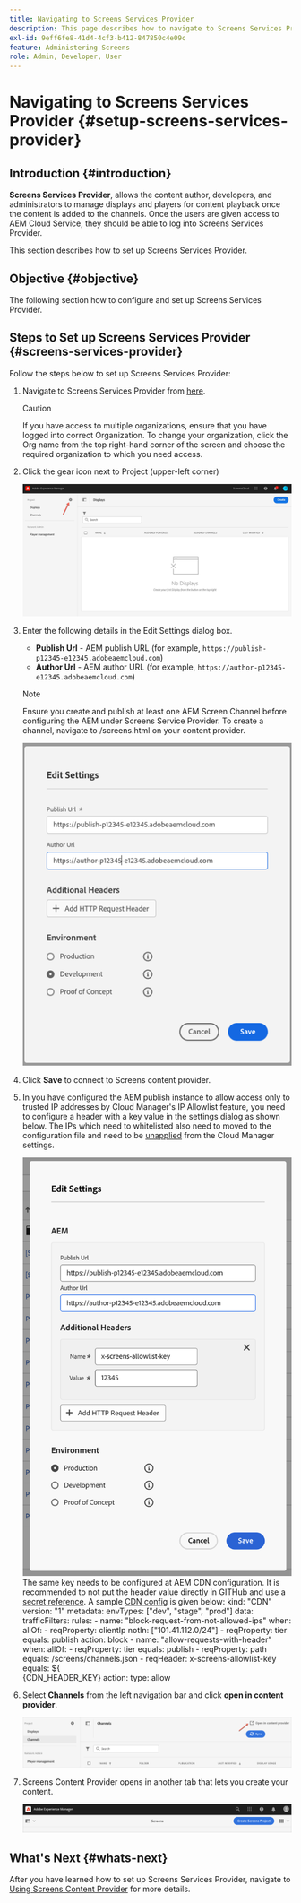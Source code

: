 ```yaml
---
title: Navigating to Screens Services Provider
description: This page describes how to navigate to Screens Services Provider.
exl-id: 9eff6fe8-41d4-4cf3-b412-847850c4e09c
feature: Administering Screens
role: Admin, Developer, User
---
```

# Navigating to Screens Services Provider {#setup-screens-services-provider}

## Introduction {#introduction}

**Screens Services Provider**, allows the content author, developers, and administrators to manage displays and players for content playback once the content is added to the channels. Once the users are given access to AEM Cloud Service, they should be able to log into Screens Services Provider.

This section describes how to set up Screens Services Provider.


## Objective {#objective}

The following section how to configure and set up Screens Services Provider.

## Steps to Set up Screens Services Provider {#screens-services-provider}

Follow the steps below to set up Screens Services Provider:

1. Navigate to Screens Services Provider from [here](https://experience.adobe.com/screens).

   >[!CAUTION]
   >If you have access to multiple organizations, ensure that you have logged into correct Organization. To change your organization, click the Org name from the top right-hand corner of the screen and choose the required organization to which you need access.

1. Click the gear icon next to Project (upper-left corner)
   
   ![image](/help/screens-cloud/assets/configure/configure-screens0.png)

1. Enter the following details in the Edit Settings dialog box.
   * **Publish Url** - AEM publish URL (for example, `https://publish-p12345-e12345.adobeaemcloud.com`)
   * **Author Url** - AEM author URL (for example, `https://author-p12345-e12345.adobeaemcloud.com`)
   
   >[!NOTE]
   >Ensure you create and publish at least one AEM Screen Channel before configuring the AEM under Screens Service Provider. To create a channel, navigate to /screens.html on your content provider.
   
    ![image](/help/screens-cloud/assets/configure/configure-screens4.png)

1.  Click **Save** to connect to Screens content provider.

1. In you have configured the AEM publish instance to allow access only to trusted IP addresses by Cloud Manager's IP Allowlist feature, you need to configure a header with a key value in the settings dialog as shown below.
The IPs which need to whitelisted also need to moved to the configuration file and need to be [unapplied](https://experienceleague.adobe.com/en/docs/experience-manager-cloud-service/content/implementing/using-cloud-manager/ip-allow-lists/apply-allow-list) from the Cloud Manager settings.

   ![image](/help/screens-cloud/assets/configure/configure-screens20.png)
The same key needs to be configured at  AEM CDN configuration.  It is recommended to not put the header value directly in GITHub and use a [secret reference](https://experienceleague.adobe.com/en/docs/experience-manager-cloud-service/content/implementing/content-delivery/cdn-credentials-authentication#rotating-secrets).
A sample [CDN config](https://experienceleague.adobe.com/en/docs/experience-manager-cloud-service/content/security/traffic-filter-rules-including-waf) is given below:
kind: "CDN"
    version: "1"
    metadata:
      envTypes: ["dev", "stage", "prod"]
    data:
      trafficFilters:
        rules:
          - name: "block-request-from-not-allowed-ips"
            when:
              allOf:
                - reqProperty: clientIp
                  notIn: ["101.41.112.0/24"]
                - reqProperty: tier
                  equals: publish
            action: block
          - name: "allow-requests-with-header"
            when:
              allOf:
                - reqProperty: tier
                  equals: publish
                - reqProperty: path
                  equals: /screens/channels.json
                - reqHeader: x-screens-allowlist-key
                  equals: ${\
    {CDN_HEADER_KEY}
            action:
              type: allow

1. Select **Channels** from the left navigation bar and click **open in content provider**. 

   ![image](/help/screens-cloud/assets/configure/configure-screens1.png)

1. Screens Content Provider opens in another tab that lets you create your content.

   ![image](/help/screens-cloud/assets/configure/configure-screens2.png)



    

## What's Next {#whats-next}

After you have learned how to set up Screens Services Provider, navigate to [Using Screens Content Provider](https://experienceleague.adobe.com/docs/experience-manager-cloud-service/content/screens-as-cloud-service/configure-screens-cloud/using-screens-content-provider.html#screens-content-provider) for more details.
